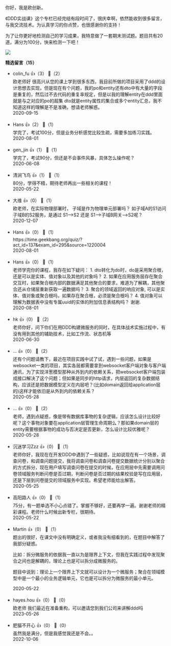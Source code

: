 你好，我是欧创新。

《DDD实战课》这个专栏已经完结有段时间了，很庆幸啊，依然能收到很多留言，与我交流技术。为认真学习的你点赞，也很感谢你的支持！

为了让你更好地检测自己的学习成果，我特意做了一套期末测试题。题目共有20道，满分为100分，快来检测一下吧！

[![](https://static001.geekbang.org/resource/image/28/a4/28d1be62669b4f3cc01c36466bf811a4.png?wh=1142%2A201)](http://time.geekbang.org/quiz/intro?act_id=137&exam_id=295)
<div><strong>精选留言（15）</strong></div><ul>
<li><span>colin_fu</span> 👍（3） 💬（2）<div>欧老师好 很高兴从您的课上学到很多东西，我目前所做的项目采用了ddd的设计思想去实现，但是现在有个问题，我的po和entity还有dto中有大量的字段是重复的，然后过不去代码的重复率规定，但是以我的理解entity在ddd里面就是与之对应的po的超集 dto就是entity属性的集合或多个entity汇总，我不知道这样的理解是不是准确，想请老师解惑。</div>2020-09-15</li><br/><li><span>Hans</span> 👍（2） 💬（1）<div>学完了，考试100分，但是业务分析感觉比较生疏，需要多加练习实践。</div>2020-08-01</li><br/><li><span>gen_jin</span> 👍（1） 💬（1）<div>学完了，考试90分，但还是不会事件风暴，具体怎么操作呢？</div>2020-06-08</li><br/><li><span>清涧飞鸟</span> 👍（1） 💬（1）<div>80分，学得不精，期待老师再出一些相关的课程！</div>2020-05-22</li><br/><li><span>大维</span> 👍（0） 💬（1）<div>欧老师，在实际物理部署时， 子域是作为物理单元部署吗？ 如子域A的S1访问子域B的S2服务，是通过 S1--&gt;S2 还是 S1--&gt;子域B网关--&gt;S2呢？
</div>2020-12-07</li><br/><li><span>Hans</span> 👍（0） 💬（1）<div>https:&#47;&#47;time.geekbang.org&#47;quiz&#47;?act_id=137&amp;exam_id=295&amp;source=1220004</div>2020-08-01</li><br/><li><span>Hans</span> 👍（0） 💬（1）<div> 
 老师学完你的课程，我存在如下疑问：
 1. dto转化为do时，do是采用聚合根，还是可以是实体、值对象以及其他的对象吗？
 2. 如果在应用服务层存在聚合交互时，如果聚合根内部的数据满足其他聚合的要求，难道为了解耦，其他聚合还从仓储层重新获取一遍数据吗？
 3. 聚合的领域返回的响应对象, 可以是实体、值对象或聚合根吗，如果存在聚合根，必须是聚合根吗？
 4. 值对象可以理解为数据表中没有专属uuid的实体的附加信息表结构吗？
 谢谢.</div>2020-08-01</li><br/><li><span>hk</span> 👍（0） 💬（2）<div>老师你好，问下你们在用DDD构建微服务的同时，在具体战术实施过程中，有没有用到其他的辅助技术，比如工作流、状态机等</div>2020-06-30</li><br/><li><span>...</span> 👍（0） 💬（2）<div>还有个问题请教下，最近在项目实践中试了试，遇到一些问题，如果是websocket一类的项目，其实各层都需要拿到websocket客户端对象与客户端通讯，为了实现洋葱模型那种从外到内的依赖关系，把websocket客户端包装成接口解决了这个问题；但如果是同步的http请求，内层返回的复杂数据结构，应该还是把数据模型定义在内层吧？(比如domain返回给application层的)这样才能依旧是从外到内的依赖关系？</div>2020-05-28</li><br/><li><span>...</span> 👍（0） 💬（2）<div>老师，遇到点疑惑，像是带有数据库事物的复杂逻辑，应该怎么设计比较好呢？这个事物对象要在application层管理生命周期么？那如果domain层的entity需要根据事物的成功与否决定是否更新，怎么设计比较优雅呢？</div>2020-05-28</li><br/><li><span>沉迷学习Zzz</span> 👍（0） 💬（1）<div>老师你好，我现在在开发DDD中遇到了一些疑惑，比如说现在有一个场景，调查问卷，和调查问题提交，我将调查问卷和调查问卷提交数据统计分别以聚合的方式拆分，现在用户填写调查问卷在提交的时候，在应用层中先需要调用问卷领域服务判断问卷是否过期，判断问卷是否过期的结果校验是写在应用层，还是下层到问卷提交的领域服务中实现。希望老师能给出解答。</div>2020-05-25</li><br/><li><span>高阳路人</span> 👍（0） 💬（1）<div>75分，有一题单选不小心点错了。掌握不够好，还要再学一遍。谢谢老师的精彩课程。老师什么时候出新专栏，很期待。</div>2020-05-22</li><br/><li><span>Martin</span> 👍（0） 💬（1）<div>题出的很好，在课文中没有明确定义，或者我没有细看到的，在题目中解答了我部分疑惑。

比如：拆分微服务的依据我一直以为是限界上下文，但我在实践过程中发现聚合之间也是解耦的，理论上也是可以拆分成微服务的。

题目中说到：理论上一个限界上下文就可以设计为一个微服务；聚合在领域模型中是一个最小的业务逻辑单元，它也是可以拆分为微服务的最小单元。</div>2020-05-22</li><br/><li><span>hayes.hou</span> 👍（0） 💬（0）<div>欧老师 我们最近在准备重构，可以邀请您到我们公司来讲解ddd吗</div>2023-05-26</li><br/><li><span>肥猫不开心</span> 👍（0） 💬（0）<div>虽然我是满分，但是我感觉我还是不会。。</div>2022-10-06</li><br/>
</ul>